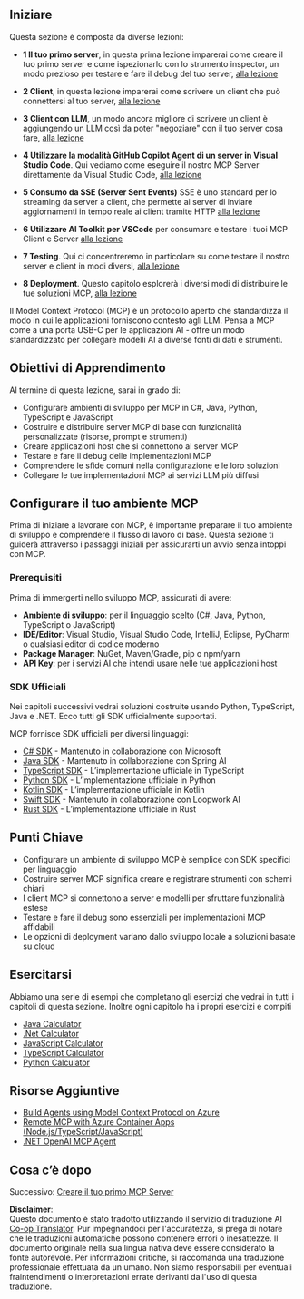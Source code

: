 <!--
CO_OP_TRANSLATOR_METADATA:
{
  "original_hash": "f77fa364511cb670d6262d119d56f562",
  "translation_date": "2025-06-11T09:08:17+00:00",
  "source_file": "03-GettingStarted/README.md",
  "language_code": "it"
}
-->
## Iniziare  

Questa sezione è composta da diverse lezioni:

- **1 Il tuo primo server**, in questa prima lezione imparerai come creare il tuo primo server e come ispezionarlo con lo strumento inspector, un modo prezioso per testare e fare il debug del tuo server, [alla lezione](/03-GettingStarted/01-first-server/README.md)

- **2 Client**, in questa lezione imparerai come scrivere un client che può connettersi al tuo server, [alla lezione](/03-GettingStarted/02-client/README.md)

- **3 Client con LLM**, un modo ancora migliore di scrivere un client è aggiungendo un LLM così da poter "negoziare" con il tuo server cosa fare, [alla lezione](/03-GettingStarted/03-llm-client/README.md)

- **4 Utilizzare la modalità GitHub Copilot Agent di un server in Visual Studio Code**. Qui vediamo come eseguire il nostro MCP Server direttamente da Visual Studio Code, [alla lezione](/03-GettingStarted/04-vscode/README.md)

- **5 Consumo da SSE (Server Sent Events)** SSE è uno standard per lo streaming da server a client, che permette ai server di inviare aggiornamenti in tempo reale ai client tramite HTTP [alla lezione](/03-GettingStarted/05-sse-server/README.md)

- **6 Utilizzare AI Toolkit per VSCode** per consumare e testare i tuoi MCP Client e Server [alla lezione](/03-GettingStarted/06-aitk/README.md)

- **7 Testing**. Qui ci concentreremo in particolare su come testare il nostro server e client in modi diversi, [alla lezione](/03-GettingStarted/07-testing/README.md)

- **8 Deployment**. Questo capitolo esplorerà i diversi modi di distribuire le tue soluzioni MCP, [alla lezione](/03-GettingStarted/08-deployment/README.md)


Il Model Context Protocol (MCP) è un protocollo aperto che standardizza il modo in cui le applicazioni forniscono contesto agli LLM. Pensa a MCP come a una porta USB-C per le applicazioni AI - offre un modo standardizzato per collegare modelli AI a diverse fonti di dati e strumenti.

## Obiettivi di Apprendimento

Al termine di questa lezione, sarai in grado di:

- Configurare ambienti di sviluppo per MCP in C#, Java, Python, TypeScript e JavaScript
- Costruire e distribuire server MCP di base con funzionalità personalizzate (risorse, prompt e strumenti)
- Creare applicazioni host che si connettono ai server MCP
- Testare e fare il debug delle implementazioni MCP
- Comprendere le sfide comuni nella configurazione e le loro soluzioni
- Collegare le tue implementazioni MCP ai servizi LLM più diffusi

## Configurare il tuo ambiente MCP

Prima di iniziare a lavorare con MCP, è importante preparare il tuo ambiente di sviluppo e comprendere il flusso di lavoro di base. Questa sezione ti guiderà attraverso i passaggi iniziali per assicurarti un avvio senza intoppi con MCP.

### Prerequisiti

Prima di immergerti nello sviluppo MCP, assicurati di avere:

- **Ambiente di sviluppo**: per il linguaggio scelto (C#, Java, Python, TypeScript o JavaScript)
- **IDE/Editor**: Visual Studio, Visual Studio Code, IntelliJ, Eclipse, PyCharm o qualsiasi editor di codice moderno
- **Package Manager**: NuGet, Maven/Gradle, pip o npm/yarn
- **API Key**: per i servizi AI che intendi usare nelle tue applicazioni host


### SDK Ufficiali

Nei capitoli successivi vedrai soluzioni costruite usando Python, TypeScript, Java e .NET. Ecco tutti gli SDK ufficialmente supportati.

MCP fornisce SDK ufficiali per diversi linguaggi:
- [C# SDK](https://github.com/modelcontextprotocol/csharp-sdk) - Mantenuto in collaborazione con Microsoft
- [Java SDK](https://github.com/modelcontextprotocol/java-sdk) - Mantenuto in collaborazione con Spring AI
- [TypeScript SDK](https://github.com/modelcontextprotocol/typescript-sdk) - L’implementazione ufficiale in TypeScript
- [Python SDK](https://github.com/modelcontextprotocol/python-sdk) - L’implementazione ufficiale in Python
- [Kotlin SDK](https://github.com/modelcontextprotocol/kotlin-sdk) - L’implementazione ufficiale in Kotlin
- [Swift SDK](https://github.com/modelcontextprotocol/swift-sdk) - Mantenuto in collaborazione con Loopwork AI
- [Rust SDK](https://github.com/modelcontextprotocol/rust-sdk) - L’implementazione ufficiale in Rust

## Punti Chiave

- Configurare un ambiente di sviluppo MCP è semplice con SDK specifici per linguaggio
- Costruire server MCP significa creare e registrare strumenti con schemi chiari
- I client MCP si connettono a server e modelli per sfruttare funzionalità estese
- Testare e fare il debug sono essenziali per implementazioni MCP affidabili
- Le opzioni di deployment variano dallo sviluppo locale a soluzioni basate su cloud

## Esercitarsi

Abbiamo una serie di esempi che completano gli esercizi che vedrai in tutti i capitoli di questa sezione. Inoltre ogni capitolo ha i propri esercizi e compiti

- [Java Calculator](./samples/java/calculator/README.md)
- [.Net Calculator](../../../03-GettingStarted/samples/csharp)
- [JavaScript Calculator](./samples/javascript/README.md)
- [TypeScript Calculator](./samples/typescript/README.md)
- [Python Calculator](../../../03-GettingStarted/samples/python)

## Risorse Aggiuntive

- [Build Agents using Model Context Protocol on Azure](https://learn.microsoft.com/azure/developer/ai/intro-agents-mcp)
- [Remote MCP with Azure Container Apps (Node.js/TypeScript/JavaScript)](https://learn.microsoft.com/samples/azure-samples/mcp-container-ts/mcp-container-ts/)
- [.NET OpenAI MCP Agent](https://learn.microsoft.com/samples/azure-samples/openai-mcp-agent-dotnet/openai-mcp-agent-dotnet/)

## Cosa c’è dopo

Successivo: [Creare il tuo primo MCP Server](/03-GettingStarted/01-first-server/README.md)

**Disclaimer**:  
Questo documento è stato tradotto utilizzando il servizio di traduzione AI [Co-op Translator](https://github.com/Azure/co-op-translator). Pur impegnandoci per l'accuratezza, si prega di notare che le traduzioni automatiche possono contenere errori o inesattezze. Il documento originale nella sua lingua nativa deve essere considerato la fonte autorevole. Per informazioni critiche, si raccomanda una traduzione professionale effettuata da un umano. Non siamo responsabili per eventuali fraintendimenti o interpretazioni errate derivanti dall'uso di questa traduzione.